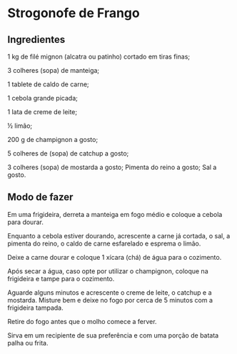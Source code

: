 # Strogonofe de Frango
## Ingredientes 
1 kg de filé mignon (alcatra ou patinho) cortado em tiras finas;  

3 colheres (sopa) de manteiga; 

1 tablete de caldo de carne; 

1 cebola grande picada; 

1 lata de creme de leite; 

½ limão; 

200 g de champignon a gosto;  

5 colheres de (sopa) de catchup a gosto; 

3 colheres (sopa) de mostarda a gosto; Pimenta do reino a gosto; Sal a gosto. 

## Modo de fazer 
Em uma frigideira, derreta a manteiga em fogo médio e coloque a cebola para dourar. 

Enquanto a cebola estiver dourando, acrescente a carne já cortada, o sal, a pimenta do reino, o caldo de carne esfarelado e esprema o limão. 

Deixe a carne dourar e coloque 1 xícara (chá) de água para o cozimento. 

Após secar a água, caso opte por utilizar o champignon, coloque na frigideira e tampe para o cozimento. 

Aguarde alguns minutos e acrescente o creme de leite, o catchup e a mostarda. Misture bem e deixe no fogo por cerca de 5 minutos com a frigideira tampada. 

Retire do fogo antes que o molho comece a ferver. 

Sirva em um recipiente de sua preferência e com uma porção de batata palha ou frita. 

 